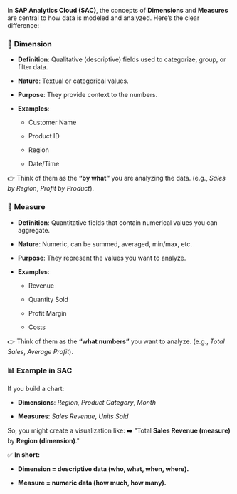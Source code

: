 In **SAP Analytics Cloud (SAC)**, the concepts of **Dimensions** and **Measures** are central to how data is modeled and analyzed. Here’s the clear difference:

  

### 🔹 **Dimension**

 

 

- **Definition**: Qualitative (descriptive) fields used to categorize, group, or filter data.

 

- **Nature**: Textual or categorical values.

 

- **Purpose**: They provide context to the numbers.

 

- **Examples**: 

 

  - Customer Name

 

  - Product ID

 

  - Region

 

  - Date/Time

 



 

 



 

👉 Think of them as the **“by what”** you are analyzing the data. (e.g., *Sales by Region*, *Profit by Product*).

  

### 🔹 **Measure**

 

 

- **Definition**: Quantitative fields that contain numerical values you can aggregate.

 

- **Nature**: Numeric, can be summed, averaged, min/max, etc.

 

- **Purpose**: They represent the values you want to analyze.

 

- **Examples**: 

 

  - Revenue

 

  - Quantity Sold

 

  - Profit Margin

 

  - Costs

 



 

 



 

👉 Think of them as the **“what numbers”** you want to analyze. (e.g., *Total Sales*, *Average Profit*).

  

### 📊 **Example in SAC**

 

If you build a chart:

 

 

- **Dimensions**: *Region*, *Product Category*, *Month*

 

- **Measures**: *Sales Revenue*, *Units Sold*

 



 

So, you might create a visualization like: ➡️ "Total **Sales Revenue (measure)** by **Region (dimension)**."

  

✅ **In short:**

 

 

- **Dimension = descriptive data (who, what, when, where).**

 

- **Measure = numeric data (how much, how many).**
